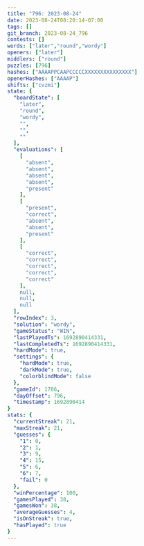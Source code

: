 ```yaml
---
title: "796: 2023-08-24"
date: 2023-08-24T08:20:14-07:00
tags: []
git_branch: 2023-08-24_796
contests: []
words: ["later","round","wordy"]
openers: ["later"]
middlers: ["round"]
puzzles: [796]
hashes: ["AAAAPPCAAPCCCCCXXXXXXXXXXXXXXX"]
openerHashes: ["AAAAP"]
shifts: ["cvzmi"]
state: {
  "boardState": [
    "later",
    "round",
    "wordy",
    "",
    "",
    ""
  ],
  "evaluations": [
    [
      "absent",
      "absent",
      "absent",
      "absent",
      "present"
    ],
    [
      "present",
      "correct",
      "absent",
      "absent",
      "present"
    ],
    [
      "correct",
      "correct",
      "correct",
      "correct",
      "correct"
    ],
    null,
    null,
    null
  ],
  "rowIndex": 3,
  "solution": "wordy",
  "gameStatus": "WIN",
  "lastPlayedTs": 1692890414331,
  "lastCompletedTs": 1692890414331,
  "hardMode": true,
  "settings": {
    "hardMode": true,
    "darkMode": true,
    "colorblindMode": false
  },
  "gameId": 1786,
  "dayOffset": 796,
  "timestamp": 1692890414
}
stats: {
  "currentStreak": 21,
  "maxStreak": 21,
  "guesses": {
    "1": 0,
    "2": 1,
    "3": 9,
    "4": 15,
    "5": 6,
    "6": 7,
    "fail": 0
  },
  "winPercentage": 100,
  "gamesPlayed": 38,
  "gamesWon": 38,
  "averageGuesses": 4,
  "isOnStreak": true,
  "hasPlayed": true
}
---
```

<!-- more -->
